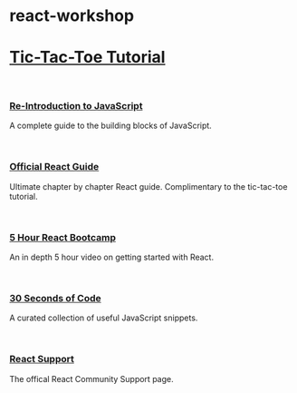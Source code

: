 # react-workshop

<a href=https://reactjs.org/tutorial/tutorial.html><h1>Tic-Tac-Toe Tutorial</h1></a>
   <br>
<a href=https://developer.mozilla.org/en-US/docs/Web/JavaScript/A_re-introduction_to_JavaScript><h3>Re-Introduction to JavaScript</a></h3>
<p>A complete guide to the building blocks of JavaScript.</p>
  <br>
<a href=https://reactjs.org/docs/hello-world.html><h3>Official React Guide</a></h3>
<p>Ultimate chapter by chapter React guide. Complimentary to the tic-tac-toe tutorial.</p>
  <br>
<a href=https://www.youtube.com/embed/DLX62G4lc44><h3>5 Hour React Bootcamp</a></h3>
<p>An in depth 5 hour video on getting started with React.</p>
  <br>
<a href=https://github.com/30-seconds/30-seconds-of-code><h3>30 Seconds of Code</a></h3>
<p>A curated collection of useful JavaScript snippets.</p>
  <br>
<a href=https://reactjs.org/community/support.html><h3>React Support</a></h3>
<p>The offical React Community Support page.</p>
   <br>
<br>
